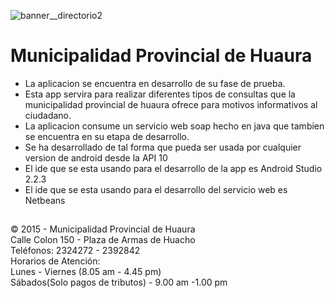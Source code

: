 ![banner__directorio2](https://cloud.githubusercontent.com/assets/21972563/24574131/b0b062a8-1653-11e7-8ee1-333ae346b5b3.jpg)
# Municipalidad Provincial de Huaura
* La aplicacion se encuentra en desarrollo de su fase de prueba.
* Esta app servira para realizar diferentes tipos de consultas que la municipalidad provincial de huaura ofrece para motivos informativos al ciudadano.
* La aplicacion consume un servicio web soap hecho en java que tambien se encuentra en su etapa de desarrollo.
* Se ha desarrollado de tal forma que pueda ser usada por cualquier version de android desde la API 10
* El ide que se esta usando para el desarrollo de la app es Android Studio 2.2.3
* El ide que se esta usando para el desarrollo del servicio web es Netbeans

##
© 2015 - Municipalidad Provincial de Huaura  
Calle Colon 150 - Plaza de Armas de Huacho  
Teléfonos: 2324272 - 2392842  
Horarios de Atención:   
Lunes - Viernes (8.05 am - 4.45 pm)   
Sábados(Solo pagos de tributos) - 9.00 am -1.00 pm  


